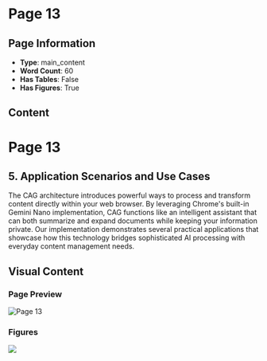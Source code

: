# Page 13

## Page Information

- **Type**: main_content
- **Word Count**: 60
- **Has Tables**: False
- **Has Figures**: True

## Content

# Page 13

## 5. Application Scenarios and Use Cases

The CAG architecture introduces powerful ways to process and transform content directly within your web browser. By leveraging Chrome's built-in Gemini Nano implementation, CAG functions like an intelligent assistant that can both summarize and expand documents while keeping your information private. Our implementation demonstrates several practical applications that showcase how this technology bridges sophisticated AI processing with everyday content management needs.

## Visual Content

### Page Preview

![Page 13](/projects/llms/images/CAG_Chunked_Augmented_Generation_for_Google_Chromes_Builtin_Gemini_Nano_page_13.png)

### Figures

![](/projects/llms/figures/CAG_Chunked_Augmented_Generation_for_Google_Chromes_Builtin_Gemini_Nano_page_13_figure_1.png)

